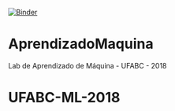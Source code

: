 [![Binder](https://mybinder.org/badge.svg)](https://mybinder.org/v2/gh/folivetti/AprendizadoMaquina/master)

# AprendizadoMaquina
Lab de Aprendizado de Máquina - UFABC - 2018
# UFABC-ML-2018
